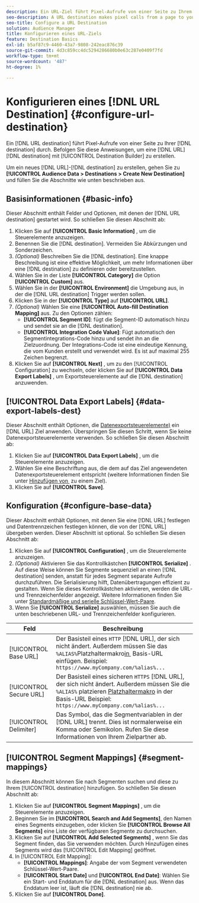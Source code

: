 ```yaml
---
description: Ein URL-Ziel führt Pixel-Aufrufe von einer Seite zu Ihrem Ziel durch. Befolgen Sie diese Anweisungen, um mit Destination Builder ein URL-Ziel zu erstellen.
seo-description: A URL destination makes pixel calls from a page to your destination. Follow these instructions to create a URL destination with Destination Builder.
seo-title: Configure a URL Destination
solution: Audience Manager
title: Konfigurieren eines URL-Ziels
feature: Destination Basics
exl-id: b5af87c9-4460-43a7-9808-242eac876c39
source-git-commit: 4d3c859cc4dc5294286680b0e63c287e0409f7fd
workflow-type: tm+mt
source-wordcount: '487'
ht-degree: 1%

---
```


# Konfigurieren eines [!DNL URL Destination] {#configure-url-destination}

Ein [!DNL URL destination] führt Pixel-Aufrufe von einer Seite zu Ihrer [!DNL destination] durch. Befolgen Sie diese Anweisungen, um eine [!DNL URL] [!DNL destination] mit [!UICONTROL Destination Builder] zu erstellen.

<!-- create-url-destination.xml -->

Um ein neues [!DNL URL]-[!DNL destination] zu erstellen, gehen Sie zu **[!UICONTROL Audience Data > Destinations > Create New Destination]** und füllen Sie die Abschnitte wie unten beschrieben aus.

## Basisinformationen {#basic-info}

Dieser Abschnitt enthält Felder und Optionen, mit denen der [!DNL URL destination] gestartet wird. So schließen Sie diesen Abschnitt ab:

1. Klicken Sie auf **[!UICONTROL Basic Information]** , um die Steuerelemente anzuzeigen.
2. Benennen Sie die [!DNL destination]. Vermeiden Sie Abkürzungen und Sonderzeichen.
3. *(Optional)* Beschreiben Sie die [!DNL destination]. Eine knappe Beschreibung ist eine effektive Möglichkeit, um mehr Informationen über eine [!DNL destination] zu definieren oder bereitzustellen.
4. Wählen Sie in der Liste **[!UICONTROL Category]** die Option **[!UICONTROL Custom]** aus.
5. Wählen Sie in der **[!UICONTROL Environment]** die Umgebung aus, in der die [!DNL URL destination] Trigger werden sollen.
6. Klicken Sie in der **[!UICONTROL Type]** auf **[!UICONTROL URL]**.
7. *(Optional)* Wählen Sie eine **[!UICONTROL Auto-fill Destination Mapping]** aus. Zu den Optionen zählen:
   * **[!UICONTROL Segment ID]**: fügt die Segment-ID automatisch hinzu und sendet sie an die [!DNL destination].
   * **[!UICONTROL Integration Code Value]**: Fügt automatisch den Segmentintegrations-Code hinzu und sendet ihn an die Zielzuordnung. Der Integrations-Code ist eine eindeutige Kennung, die vom Kunden erstellt und verwendet wird. Es ist auf maximal 255 Zeichen begrenzt.
8. Klicken Sie auf **[!UICONTROL Next]** , um zu den [!UICONTROL Configuration] zu wechseln, oder klicken Sie auf **[!UICONTROL Data Export Labels]** , um Exportsteuerelemente auf die [!DNL destination] anzuwenden.

## [!UICONTROL Data Export Labels] {#data-export-labels-dest}

Dieser Abschnitt enthält Optionen, die [Datenexportsteuerelemente) &#x200B;](../../features/data-export-controls.md) ein [!DNL URL] Ziel anwenden. Überspringen Sie diesen Schritt, wenn Sie keine Datenexportsteuerelemente verwenden. So schließen Sie diesen Abschnitt ab:

1. Klicken Sie auf **[!UICONTROL Data Export Labels]** , um die Steuerelemente anzuzeigen.
2. Wählen Sie eine Beschriftung aus, die dem auf das Ziel angewendeten Datenexportsteuerelement entspricht (weitere Informationen finden Sie unter [Hinzufügen von &#x200B;](/help/using/features/destinations/add-data-export-labels.md) zu einem Ziel).
3. Klicken Sie auf **[!UICONTROL Save]**.

## Konfiguration {#configure-base-data}

Dieser Abschnitt enthält Optionen, mit denen Sie eine [!DNL URL] festlegen und Datentrennzeichen festlegen können, die von der [!DNL URL] übergeben werden. Dieser Abschnitt ist optional. So schließen Sie diesen Abschnitt ab:

1. Klicken Sie auf **[!UICONTROL Configuration]** , um die Steuerelemente anzuzeigen.
1. *(Optional)* Aktivieren Sie das Kontrollkästchen **[!UICONTROL Serialize]** .
Auf diese Weise können Sie Segmente sequenziell an einen [!DNL destination] senden, anstatt für jedes Segment separate Aufrufe durchzuführen. Die Serialisierung hilft, Datenübertragungen effizient zu gestalten. Wenn Sie dieses Kontrollkästchen aktivieren, werden die URL- und Trennzeichenfelder angezeigt. Weitere Informationen finden Sie unter [Standardmäßige und serielle Schlüssel-Wert-Paare](../../features/destinations/key-value-pairs.md).
1. Wenn Sie **[!UICONTROL Serialize]** auswählen, müssen Sie auch die unten beschriebenen URL- und Trennzeichenfelder konfigurieren.

| Feld | Beschreibung |
|--- |--- |
| [!UICONTROL Base URL] | Der Basisteil eines `HTTP` [!DNL URL], der sich nicht ändert. Außerdem müssen Sie das `%ALIAS%`Platzhaltermakro[&#x200B; in &#x200B;](../../features/destinations/destination-macros.md#destination-macros-defined) Basis-URL einfügen. Beispiel: `https://www.myCompany.com/%alias%...` |
| [!UICONTROL Secure URL] | Der Basisteil eines sicheren `HTTPS` [!DNL URL], der sich nicht ändert. Außerdem müssen Sie die `%ALIAS%` platzieren   [Platzhaltermakro](../../features/destinations/destination-macros.md#destination-macros-defined) in der Basis-URL Beispiel: `https://www.myCompany.com/%alias%...` |
| [!UICONTROL Delimiter] | Das Symbol, das die Segmentvariablen in der [!DNL URL] trennt. Dies ist normalerweise ein Komma oder Semikolon. Rufen Sie diese Informationen von Ihrem Zielpartner ab. |

## [!UICONTROL Segment Mappings] {#segment-mappings}

In diesem Abschnitt können Sie nach Segmenten suchen und diese zu Ihrem [!UICONTROL destination] hinzufügen. So schließen Sie diesen Abschnitt ab:

1. Klicken Sie auf **[!UICONTROL Segment Mappings]** , um die Steuerelemente anzuzeigen.
1. Beginnen Sie im **[!UICONTROL Search and Add Segments]**, den Namen eines Segments einzugeben, oder klicken Sie **[!UICONTROL Browse All Segments]** eine Liste der verfügbaren Segmente zu durchsuchen.
1. Klicken Sie auf **[!UICONTROL Add Selected Segments]** , wenn Sie das Segment finden, das Sie verwenden möchten. Durch Hinzufügen eines Segments wird das [!UICONTROL Edit Mapping] geöffnet.
1. In [!UICONTROL Edit Mapping]:
   * **[!UICONTROL Mappings]**: Angabe der vom Segment verwendeten Schlüssel-Wert-Paare.
   * **[!UICONTROL Start Date]** und **[!UICONTROL End Date]**: Wählen Sie ein Start- und Enddatum für die [!DNL destination] aus. Wenn das Enddatum leer ist, läuft die [!DNL destination] nie ab.
1. Klicken Sie auf **[!UICONTROL Done]**.
